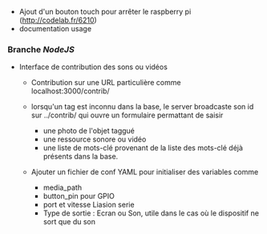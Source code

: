 - Ajout d'un bouton touch pour arrêter le raspberry pi (http://codelab.fr/6210)
- documentation usage

### Branche *NodeJS*

- Interface de contribution des sons ou vidéos
	- Contribution sur une URL particulière comme localhost:3000/contrib/
	- lorsqu'un tag est inconnu dans la base, le server broadcaste son id sur ../contrib/
	qui ouvre un formulaire permattant de saisir 
		- une photo de l'objet taggué 
		- une ressource sonore ou vidéo
		- une liste de mots-clé provenant de la liste des mots-clé déjà présents dans la base.

	- Ajouter un fichier de conf YAML pour initialiser des variables comme 
		- media_path
		- button_pin pour GPIO
		- port et vitesse Liasion serie
		- Type de sortie : Ecran ou Son, utile dans le cas où le dispositif ne sort que du son 

